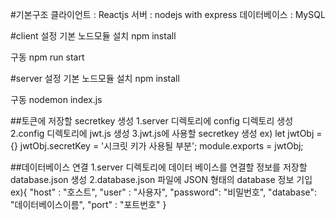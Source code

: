 #기본구조
클라이언트 : Reactjs
서버 : nodejs with express
데이터베이스 : MySQL

#client 설정
기본 노드모듈 설치
npm install

구동
npm run start

#server 설정
기본 노드모듈 설치
npm install

구동
nodemon index.js

##토큰에 저장할 secretkey 생성
1.server 디렉토리에 config 디렉토리 생성
2.config 디렉토리에 jwt.js 생성
3.jwt.js에 사용할 secretkey 생성
 ex) let jwtObj = {}
    jwtObj.secretKey = '시크릿 키가 사용될 부분';
    module.exports = jwtObj;

##데이터베이스 연결
1.server 디렉토리에 데이터 베이스를 연결할 정보를 저장할 database.json 생성
2.database.json 파일에  JSON 형태의 database 정보 기입
    ex){
    "host"    : "호스트",
    "user"    : "사용자",
    "password": "비밀번호",
    "database": "데이터베이스이름",
    "port"    : "포트번호"
}
